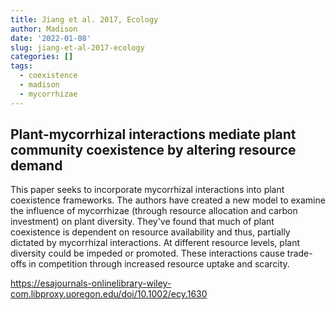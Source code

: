 ```yaml
---
title: Jiang et al. 2017, Ecology
author: Madison
date: '2022-01-08'
slug: jiang-et-al-2017-ecology
categories: []
tags:
  - coexistence
  - madison
  - mycorrhizae
---
```


## Plant-mycorrhizal interactions mediate plant community coexistence by altering resource demand

  This paper seeks to incorporate mycorrhizal interactions into plant coexistence frameworks. The authors have created a new model to examine the influence of mycorrhizae (through resource allocation and carbon investment) on plant diversity. They've found that much of plant coexistence is dependent on resource availability and thus, partially dictated by mycorrhizal interactions. At different resource levels, plant diversity could be impeded or promoted. These interactions cause trade-offs in competition through increased resource uptake and scarcity. 

https://esajournals-onlinelibrary-wiley-com.libproxy.uoregon.edu/doi/10.1002/ecy.1630
